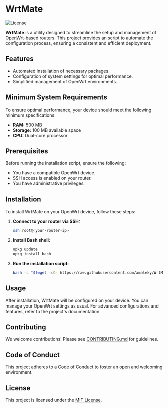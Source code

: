 # WrtMate

![License](https://img.shields.io/github/license/amaleky/WrtMate)

**WrtMate** is a utility designed to streamline the setup and management of OpenWrt-based routers. This project provides an script to automate the configuration process, ensuring a consistent and efficient deployment.

## Features

- Automated installation of necessary packages.
- Configuration of system settings for optimal performance.
- Simplified management of OpenWrt environments.

## Minimum System Requirements

To ensure optimal performance, your device should meet the following minimum specifications:

- **RAM:** 500 MB
- **Storage:** 100 MB available space
- **CPU:** Dual-core processor

## Prerequisites

Before running the installation script, ensure the following:

- You have a compatible OpenWrt device.
- SSH access is enabled on your router.
- You have administrative privileges.

## Installation

To install WrtMate on your OpenWrt device, follow these steps:

1. **Connect to your router via SSH:**

   ```bash
   ssh root@<your-router-ip>
   ```

2. **Install Bash shell:**

   ```bash
   opkg update
   opkg install bash
   ```

3. **Run the installation script:**

   ```bash
   bash -c "$(wget -cO- https://raw.githubusercontent.com/amaleky/WrtMate/main/install.sh)"
   ```

## Usage

After installation, WrtMate will be configured on your device. You can manage your OpenWrt settings as usual. For advanced configurations and features, refer to the project's documentation.

## Contributing

We welcome contributions! Please see [CONTRIBUTING.md](CONTRIBUTING.md) for guidelines.

## Code of Conduct

This project adheres to a [Code of Conduct](CODE_OF_CONDUCT.md) to foster an open and welcoming environment.

## License

This project is licensed under the [MIT License](LICENSE).
